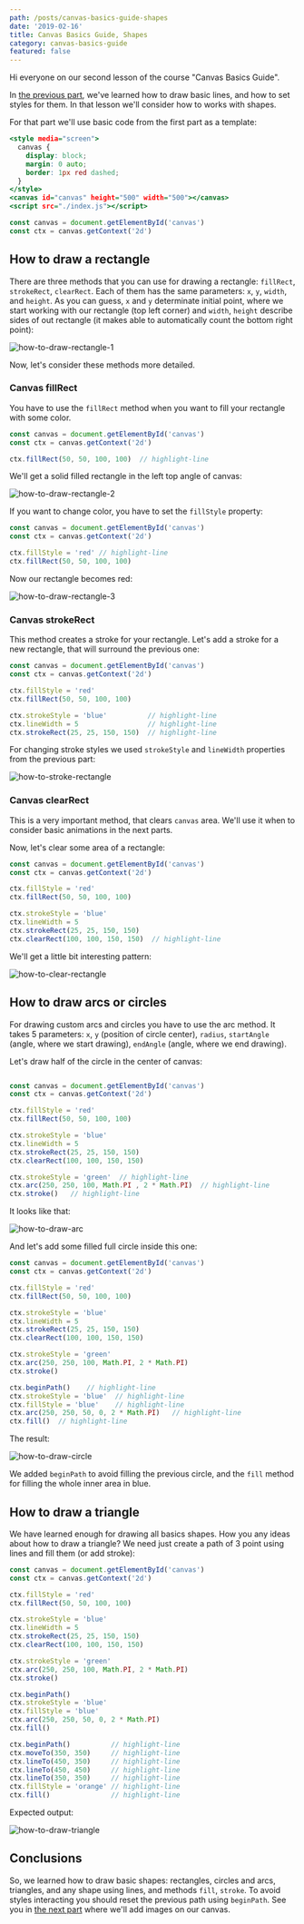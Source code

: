 ```yaml
---
path: /posts/canvas-basics-guide-shapes
date: '2019-02-16'
title: Canvas Basics Guide, Shapes
category: canvas-basics-guide
featured: false
---
```


Hi everyone on our second lesson of the course "Canvas Basics Guide".

In [the previous part](/posts/canvas-basics-guide-lines), we've learned how to draw basic lines, and how to set styles for them. In that lesson we'll consider how to works with shapes.

For that part we'll use basic code from the first part as a template:

```html:title=index.html
<style media="screen">
  canvas {
    display: block;
    margin: 0 auto;
    border: 1px red dashed;
  }
</style>
<canvas id="canvas" height="500" width="500"></canvas>
<script src="./index.js"></script>
```

```js:title=index.js
const canvas = document.getElementById('canvas')
const ctx = canvas.getContext('2d')
```

## How to draw a rectangle

There are three methods that you can use for drawing a rectangle: ```fillRect```, ```strokeRect```, ```clearRect```. Each of them has the same parameters: ```x```, ```y```, ```width```, and ```height```. As you can guess, ```x``` and ```y``` determinate initial point, where we start working with our rectangle (top left corner) and ```width```, ```height``` describe sides of out rectangle (it makes able to automatically count the bottom right point):

![how-to-draw-rectangle-1](how-to-draw-rectangle-1.png)

Now, let's consider these methods more detailed.

### Canvas fillRect

You have to use the ```fillRect``` method when you want to fill your rectangle with some color.

```js:title=index.js
const canvas = document.getElementById('canvas')
const ctx = canvas.getContext('2d')

ctx.fillRect(50, 50, 100, 100)  // highlight-line
```

We'll get a solid filled rectangle in the left top angle of canvas:

![how-to-draw-rectangle-2](how-to-draw-rectangle-2.png)

If you want to change color, you have to set the ```fillStyle``` property:

```js:title=index.js
const canvas = document.getElementById('canvas')
const ctx = canvas.getContext('2d')

ctx.fillStyle = 'red' // highlight-line
ctx.fillRect(50, 50, 100, 100)
```

Now our rectangle becomes red:

![how-to-draw-rectangle-3](how-to-draw-rectangle-3.png)

### Canvas strokeRect

This method creates a stroke for your rectangle. Let's add a stroke for a new rectangle, that will surround the previous one:

```js:title=index.js
const canvas = document.getElementById('canvas')
const ctx = canvas.getContext('2d')

ctx.fillStyle = 'red'
ctx.fillRect(50, 50, 100, 100)

ctx.strokeStyle = 'blue'          // highlight-line
ctx.lineWidth = 5                 // highlight-line
ctx.strokeRect(25, 25, 150, 150)  // highlight-line
```

For changing stroke styles we used ```strokeStyle``` and ```lineWidth``` properties from the previous part:

![how-to-stroke-rectangle](how-to-stroke-rectangle.png)

### Canvas clearRect

This is a very important method, that clears ```canvas``` area. We'll use it when to consider basic animations in the next parts.

Now, let's clear some area of a rectangle:

```js:title=index.js
const canvas = document.getElementById('canvas')
const ctx = canvas.getContext('2d')

ctx.fillStyle = 'red'
ctx.fillRect(50, 50, 100, 100)

ctx.strokeStyle = 'blue'
ctx.lineWidth = 5
ctx.strokeRect(25, 25, 150, 150)
ctx.clearRect(100, 100, 150, 150)  // highlight-line
```

We'll get a little bit interesting pattern:

![how-to-clear-rectangle](how-to-clear-rectangle.png)

## How to draw arcs or circles

For drawing custom arcs and circles you have to use the arc method. It takes 5 parameters: ```x```, ```y``` (position of circle center), ```radius```, ```startAngle``` (angle, where we start drawing), ```endAngle``` (angle, where we end drawing).

Let's draw half of the circle in the center of canvas:

```js:title=index.js

const canvas = document.getElementById('canvas')
const ctx = canvas.getContext('2d')

ctx.fillStyle = 'red'
ctx.fillRect(50, 50, 100, 100)

ctx.strokeStyle = 'blue'
ctx.lineWidth = 5
ctx.strokeRect(25, 25, 150, 150)
ctx.clearRect(100, 100, 150, 150)

ctx.strokeStyle = 'green'  // highlight-line
ctx.arc(250, 250, 100, Math.PI , 2 * Math.PI)  // highlight-line
ctx.stroke()   // highlight-line
```

It looks like that:

![how-to-draw-arc](how-to-draw-arc.png)

And let's add some filled full circle inside this one:

```js:title=index.js
const canvas = document.getElementById('canvas')
const ctx = canvas.getContext('2d')

ctx.fillStyle = 'red'
ctx.fillRect(50, 50, 100, 100)

ctx.strokeStyle = 'blue'
ctx.lineWidth = 5
ctx.strokeRect(25, 25, 150, 150)
ctx.clearRect(100, 100, 150, 150)

ctx.strokeStyle = 'green'
ctx.arc(250, 250, 100, Math.PI, 2 * Math.PI)
ctx.stroke()

ctx.beginPath()    // highlight-line
ctx.strokeStyle = 'blue'  // highlight-line
ctx.fillStyle = 'blue'    // highlight-line
ctx.arc(250, 250, 50, 0, 2 * Math.PI)   // highlight-line
ctx.fill()  // highlight-line
```

The result:

![how-to-draw-circle](how-to-draw-circle.png)

We added ```beginPath``` to avoid filling the previous circle, and the ```fill``` method for filling the whole inner area in blue.

## How to draw a triangle

We have learned enough for drawing all basics shapes. How you any ideas about how to draw a triangle? We need just create a path of 3 point using lines and fill them (or add stroke):

```js:title=index.js
const canvas = document.getElementById('canvas')
const ctx = canvas.getContext('2d')

ctx.fillStyle = 'red'
ctx.fillRect(50, 50, 100, 100)

ctx.strokeStyle = 'blue'
ctx.lineWidth = 5
ctx.strokeRect(25, 25, 150, 150)
ctx.clearRect(100, 100, 150, 150)

ctx.strokeStyle = 'green'
ctx.arc(250, 250, 100, Math.PI, 2 * Math.PI)
ctx.stroke()

ctx.beginPath()
ctx.strokeStyle = 'blue'
ctx.fillStyle = 'blue'
ctx.arc(250, 250, 50, 0, 2 * Math.PI)
ctx.fill()

ctx.beginPath()          // highlight-line
ctx.moveTo(350, 350)     // highlight-line
ctx.lineTo(450, 350)     // highlight-line
ctx.lineTo(450, 450)     // highlight-line
ctx.lineTo(350, 350)     // highlight-line
ctx.fillStyle = 'orange' // highlight-line
ctx.fill()               // highlight-line
```

Expected output:

![how-to-draw-triangle](how-to-draw-triangle.png)

## Conclusions

So, we learned how to draw basic shapes: rectangles, circles and arcs, triangles, and any shape using lines, and methods ```fill```, ```stroke```. To avoid styles interacting you should reset the previous path using ```beginPath```. See you in [the next part](/posts/canvas-basics-guide-images) where we'll add images on our canvas.
